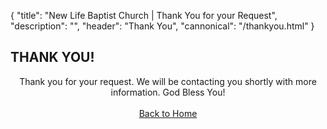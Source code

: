{
	"title": "New Life Baptist Church | Thank You for your Request",
	"description": "",
	"header": "Thank You",
	"cannonical": "/thankyou.html"
}
<section>
	<div class="container small" >				
			<h2>THANK YOU!</h2>
			<p style="text-align: center;">Thank you for your request. We will be contacting you shortly with more information. God Bless You!
			<br><br>
				<a class="button" href="/index.html">Back to Home</a>
			</p>
	</div>
</section>
